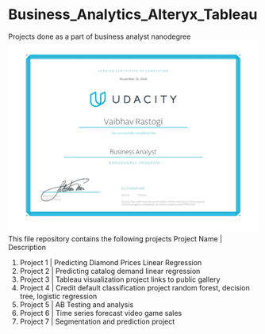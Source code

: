 # Business_Analytics_Alteryx_Tableau
Projects done as a part of business analyst nanodegree
![](download1-page-001.jpg)
This file repository contains the following projects
Project Name  | Description

1. Project 1     | Predicting Diamond Prices  Linear Regression
2. Project 2     | Predicting catalog demand  linear regression
3. Project 3     | Tableau visualization project  links to public gallery
4. Project 4     | Credit default classification project  random forest, decision tree, logistic regression
5. Project 5     | AB Testing and analysis
6. Project 6     | Time series forecast video game sales
7. Project 7     | Segmentation and prediction project
